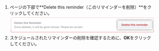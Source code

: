 1. ページの下部で**Delete this reminder（このリマインダーを削除）**をクリックしてください。 ![スケジュールされたリマインダーの削除ボタン](/assets/images/help/settings/scheduled-reminders-delete.png)
1. スケジュールされたリマインダーの削除を確認するために、**OK**をクリックしてください。
